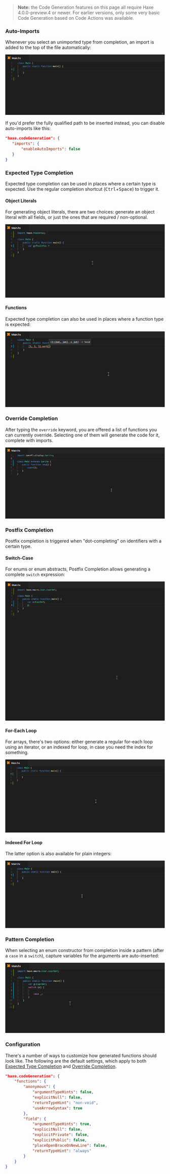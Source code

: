 > **Note:** the Code Generation features on this page all require Haxe 4.0.0-preview.4 or newer. For earlier versions, only some very basic Code Generation based on Code Actions was available.

### Auto-Imports

Whenever you select an unimported type from completion, an import is added to the top of the file automatically:

![](images/code-generation/auto-import.gif)

If you'd prefer the fully qualified path to be inserted instead, you can disable auto-imports like this:

```json
"haxe.codeGeneration": {
   "imports": {
       "enableAutoImports": false
   }
}
```

### Expected Type Completion

Expected type completion can be used in places where a certain type is expected. Use the regular completion shortcut (<kbd>Ctrl</kbd>+<kbd>Space</kbd>) to trigger it.

#### Object Literals

For generating object literals, there are two choices: generate an object literal with all fields, or just the ones that are required / non-optional.

![](images/code-generation/expected-type-object-literal.gif)

#### Functions

Expected type completion can also be used in places where a function type is expected:

![](images/code-generation/expected-type-function.gif)

### Override Completion

After typing the `override` keyword, you are offered a list of functions you can currently override. Selecting one of them will generate the code for it, complete with imports.

![](images/code-generation/override-completion.gif)

### Postfix Completion

Postfix completion is triggered when "dot-completing" on identifiers with a certain type.

#### Switch-Case

For enums or enum abstracts, Postfix Completion allows generating a complete `switch` expression:

![](images/code-generation/postfix-switch.gif)

#### For-Each Loop

For arrays, there's two options: either generate a regular for-each loop using an iterator, or an indexed for loop, in case you need the index for something.

![](images/code-generation/postfix-for.gif)

#### Indexed For Loop

The latter option is also available for plain integers:

![](images/code-generation/postfix-fori.gif)

### Pattern Completion

When selecting an enum constructor from completion inside a pattern (after a `case` in a `switch`), capture variables for the arguments are auto-inserted:

![](images/code-generation/auto-insert-case.gif)

### Configuration

There's a number of ways to customize how generated functions should look like. The following are the default settings, which apply to both [Expected Type Completion](#expected-type-completion) and [Override Completion](#override-completion).

```json
"haxe.codeGeneration": {
    "functions": {
        "anonymous": {
            "argumentTypeHints": false,
            "explicitNull": false,
            "returnTypeHint": "non-void",
            "useArrowSyntax": true
        },
        "field": {
            "argumentTypeHints": true,
            "explicitNull": false,
            "explicitPrivate": false,
            "explicitPublic": false,
            "placeOpenBraceOnNewLine": false,
            "returnTypeHint": "always"
        }
    }
}
```
